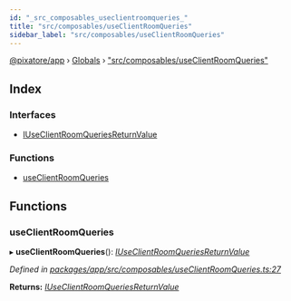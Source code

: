 ```yaml
---
id: "_src_composables_useclientroomqueries_"
title: "src/composables/useClientRoomQueries"
sidebar_label: "src/composables/useClientRoomQueries"
---
```


[@pixatore/app](../index.md) › [Globals](../globals.md) › ["src/composables/useClientRoomQueries"](_src_composables_useclientroomqueries_.md)

## Index

### Interfaces

* [IUseClientRoomQueriesReturnValue](../interfaces/_src_composables_useclientroomqueries_.iuseclientroomqueriesreturnvalue.md)

### Functions

* [useClientRoomQueries](_src_composables_useclientroomqueries_.md#useclientroomqueries)

## Functions

###  useClientRoomQueries

▸ **useClientRoomQueries**(): *[IUseClientRoomQueriesReturnValue](../interfaces/_src_composables_useclientroomqueries_.iuseclientroomqueriesreturnvalue.md)*

*Defined in [packages/app/src/composables/useClientRoomQueries.ts:27](https://github.com/will-hart/pixatore/blob/9f2e114/packages/app/src/composables/useClientRoomQueries.ts#L27)*

**Returns:** *[IUseClientRoomQueriesReturnValue](../interfaces/_src_composables_useclientroomqueries_.iuseclientroomqueriesreturnvalue.md)*

